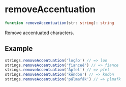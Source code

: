 # removeAccentuation

```ts
function removeAccentuation(str: string): string
```

Remove accentuated characters.

## Example

```ts
strings.removeAccentuation('loção') // => loo
strings.removeAccentuation('fianceé') // => fiance
strings.removeAccentuation('Äpfel') // => pfel
strings.removeAccentuation('këndon') // => kndon
strings.removeAccentuation('pálmafák') // => plmafk
```
